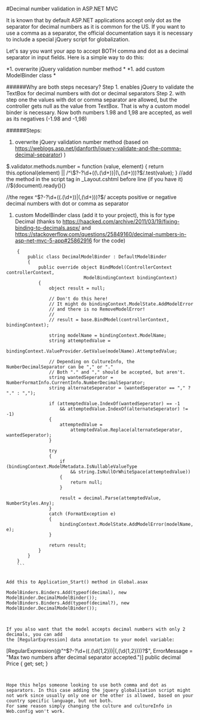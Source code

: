 #Decimal number validation in ASP.NET MVC

It is known that by default ASP.NET applications accept only dot as the separator for decimal numbers as it is common for the US. If you want to use a comma as a separator, the official documentation says it is necessary to include a special jQuery script for globalization.

Let's say you want your app to accept BOTH comma and dot as a decimal separator in input fields.
Here is a simple way to do this:

*1. overwrite jQuery validation number method *
*1. add custom ModelBinder class *


######Why are both steps necesary?
Step 1. enables jQuery to validate the TextBox for decimal numbers with dot or decimal separators
Step 2. with step one the values with dot or comma separator are allowed, but the controller gets 
null as the value from TextBox. That is why a custom model binder is necessary.
Now both numbers 1.98 and 1,98 are accepted, as well as its negatives (-1.98 and -1,98)

######Steps:

1. overwrite jQuery validation number method 
     (based on https://weblogs.asp.net/jdanforth/jquery-validate-and-the-comma-decimal-separator) )

 $.validator.methods.number = function (value, element) {         
           return this.optional(element) || /^\$?-?\d+((\.(\d+))|(\,(\d+)))?$/.test(value);          
        }
   //add the method in the script tag in _Layout.cshtml before line (if you have it)
   //$(document).ready(){}
   
   //the regex  ^\$?-?\d+((\.(\d+))|(\,(\d+)))?$/ accepts positive or negative decimal numbers with dot or comma as separator 
  
 1. custom ModelBinder class (add it to your project), this is for type Decimal
    (thanks to https://haacked.com/archive/2011/03/19/fixing-binding-to-decimals.aspx/ and  
	https://stackoverflow.com/questions/25849160/decimal-numbers-in-asp-net-mvc-5-app#25862916
	for the code)

```    public class ModelBinder
	{
		public class DecimalModelBinder : DefaultModelBinder
		{
			public override object BindModel(ControllerContext controllerContext,
							 ModelBindingContext bindingContext)
			{
				object result = null;

				// Don't do this here!
				// It might do bindingContext.ModelState.AddModelError
				// and there is no RemoveModelError!
				// 
				// result = base.BindModel(controllerContext, bindingContext);

				string modelName = bindingContext.ModelName;
				string attemptedValue =
					bindingContext.ValueProvider.GetValue(modelName).AttemptedValue;

				// Depending on CultureInfo, the NumberDecimalSeparator can be "," or "."
				// Both "." and "," should be accepted, but aren't.
				string wantedSeperator = NumberFormatInfo.CurrentInfo.NumberDecimalSeparator;
				string alternateSeperator = (wantedSeperator == "," ? "." : ",");

				if (attemptedValue.IndexOf(wantedSeperator) == -1
					&& attemptedValue.IndexOf(alternateSeperator) != -1)
				{
					attemptedValue =
						attemptedValue.Replace(alternateSeperator, wantedSeperator);
				}

				try
				{
					if (bindingContext.ModelMetadata.IsNullableValueType
						&& string.IsNullOrWhiteSpace(attemptedValue))
					{
						return null;
					}

					result = decimal.Parse(attemptedValue, NumberStyles.Any);
				}
				catch (FormatException e)
				{
					bindingContext.ModelState.AddModelError(modelName, e);
				}

				return result;
			}
		}
	}
	```


Add this to Application_Start() method in Global.asax

```
    ModelBinders.Binders.Add(typeof(decimal), new ModelBinder.DecimalModelBinder());
    ModelBinders.Binders.Add(typeof(decimal?), new ModelBinder.DecimalModelBinder());
```
	

If you also want that the model accepts decimal numbers with only 2 decimals, you can add
the [RegularExpression] data annotation to your model variable:

```
[RegularExpression(@"^\$?-?\d+((\.(\d{1,2}))|(\,(\d{1,2})))?$", ErrorMessage = "Max two numbers after decimal separator accepted.")]
 public decimal Price { get; set; }
```
 
 
Hope this helps someone looking to use both comma and dot as separators. In this case adding the jquery globalisation script might not work since usually only one or the other is allowed, based on your country specific language, but not both.
For same reason simply changing the culture and cultureInfo in Web.config won't work.
